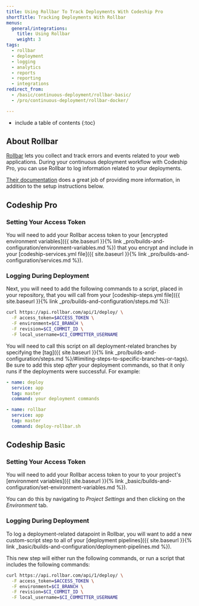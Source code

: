 ```yaml
---
title: Using Rollbar To Track Deployments With Codeship Pro
shortTitle: Tracking Deployments With Rollbar
menus:
  general/integrations:
    title: Using Rollbar
    weight: 3
tags:
  - rollbar
  - deployment
  - logging
  - analytics
  - reports
  - reporting
  - integrations
redirect_from:
  - /basic/continuous-deployment/rollbar-basic/
  - /pro/continuous-deployment/rollbar-docker/

---
```


* include a table of contents
{:toc}

## About Rollbar

[Rollbar](https://www.rollbar.com) lets you collect and track errors and events related to your web applications. During your continuous deployment workflow with Codeship Pro, you can use Rollbar to log information related to your deployments.

[Their documentation](https://rollbar.com/docs/) does a great job of providing more information, in addition to the setup instructions below.

## Codeship Pro

### Setting Your Access Token

You will need to add your Rollbar access token to your [encrypted environment variables]({{ site.baseurl }}{% link _pro/builds-and-configuration/environment-variables.md %}) that you encrypt and include in your [codeship-services.yml file]({{ site.baseurl }}{% link _pro/builds-and-configuration/services.md %}).

###  Logging During Deployment

Next, you will need to add the following commands to a script, placed in your repository, that you will call from your [codeship-steps.yml file]({{ site.baseurl }}{% link _pro/builds-and-configuration/steps.md %}):


```bash
curl https://api.rollbar.com/api/1/deploy/ \
  -F access_token=$ACCESS_TOKEN \
  -F environment=$CI_BRANCH \
  -F revision=$CI_COMMIT_ID \
  -F local_username=$CI_COMMITTER_USERNAME
```

You will need to call this script on all deployment-related branches by specifying the [tag]({{ site.baseurl }}{% link _pro/builds-and-configuration/steps.md %}/#limiting-steps-to-specific-branches-or-tags). Be sure to add this step _after_ your deployment commands, so that it only runs if the deployments were successful. For example:

```yaml
- name: deploy
  service: app
  tag: master
  command: your deployment commands

- name: rollbar
  service: app
  tag: master
  command: deploy-rollbar.sh
```

## Codeship Basic

### Setting Your Access Token

You will need to add your Rollbar access token to your to your project's [environment variables]({{ site.baseurl }}{% link _basic/builds-and-configuration/set-environment-variables.md %}).

You can do this by navigating to _Project Settings_ and then clicking on the _Environment_ tab.

###  Logging During Deployment

To log a deployment-related datapoint in Rollbar, you will want to add a new custom-script step to all of your [deployment pipelines]({{ site.baseurl }}{% link _basic/builds-and-configuration/deployment-pipelines.md %}).

This new step will either run the following commands, or run a script that includes the following commands:

```bash
curl https://api.rollbar.com/api/1/deploy/ \
  -F access_token=$ACCESS_TOKEN \
  -F environment=$CI_BRANCH \
  -F revision=$CI_COMMIT_ID \
  -F local_username=$CI_COMMITTER_USERNAME
```
